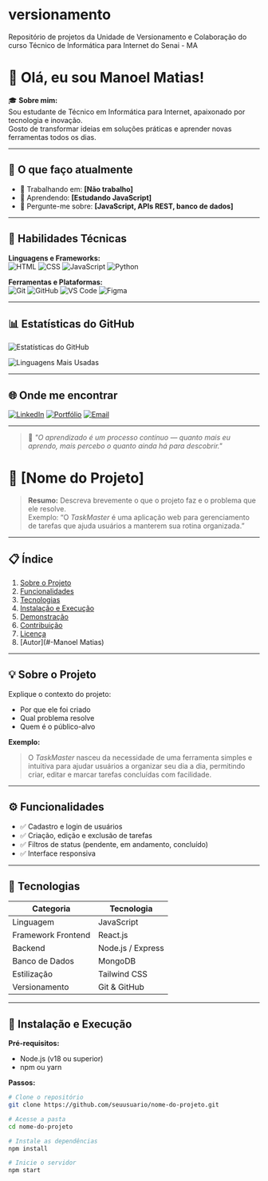 # versionamento
Repositório de projetos da Unidade de Versionamento e Colaboração do curso Técnico de Informática para Internet do Senai - MA

# 👋 Olá, eu sou Manoel Matias!

🎓 **Sobre mim:**  
Sou estudante de Técnico em Informática para Internet, apaixonado por tecnologia e inovação.  
Gosto de transformar ideias em soluções práticas e aprender novas ferramentas todos os dias.

---

## 💼 O que faço atualmente
- 🔭 Trabalhando em: **[Não trabalho]**  
- 🌱 Aprendendo: **[Estudando JavaScript]**  
- 💬 Pergunte-me sobre: **[JavaScript, APIs REST, banco de dados]**

---

## 🧠 Habilidades Técnicas

**Linguagens e Frameworks:**  
![HTML](https://img.shields.io/badge/HTML5-E34F26?logo=html5&logoColor=white)
![CSS](https://img.shields.io/badge/CSS3-1572B6?logo=css3&logoColor=white)
![JavaScript](https://img.shields.io/badge/JavaScript-F7DF1E?logo=javascript&logoColor=black)
![Python](https://img.shields.io/badge/Python-3776AB?logo=python&logoColor=white)

**Ferramentas e Plataformas:**  
![Git](https://img.shields.io/badge/Git-F05032?logo=git&logoColor=white)
![GitHub](https://img.shields.io/badge/GitHub-181717?logo=github&logoColor=white)
![VS Code](https://img.shields.io/badge/VS_Code-007ACC?logo=visualstudiocode&logoColor=white)
![Figma](https://img.shields.io/badge/Figma-F24E1E?logo=figma&logoColor=white)

---

## 📊 Estatísticas do GitHub
![Estatísticas do GitHub](https://github-readme-stats.vercel.app/api?username=seuusuario&show_icons=true&theme=tokyonight)

![Linguagens Mais Usadas](https://github-readme-stats.vercel.app/api/top-langs/?username=seuusuario&layout=compact&theme=tokyonight)

---

## 🌐 Onde me encontrar

[![LinkedIn](https://img.shields.io/badge/LinkedIn-0077B5?logo=linkedin&logoColor=white)](https://linkedin.com/in/seulinkedin)
[![Portfólio](https://img.shields.io/badge/Portfólio-000000?logo=vercel&logoColor=white)](https://seusite.com)
[![Email](https://img.shields.io/badge/Email-D14836?logo=gmail&logoColor=white)](mailto:seuemail@exemplo.com)

---

> 💬 *"O aprendizado é um processo contínuo — quanto mais eu aprendo, mais percebo o quanto ainda há para descobrir."*
# 🚀 [Nome do Projeto]

> **Resumo:** Descreva brevemente o que o projeto faz e o problema que ele resolve.  
> Exemplo: “O *TaskMaster* é uma aplicação web para gerenciamento de tarefas que ajuda usuários a manterem sua rotina organizada.”

---

## 📋 Índice
1. [Sobre o Projeto](#-sobre-o-projeto)
2. [Funcionalidades](#-funcionalidades)
3. [Tecnologias](#-tecnologias)
4. [Instalação e Execução](#-instalação-e-execução)
5. [Demonstração](#-demonstração)
6. [Contribuição](#-contribuição)
7. [Licença](#-licença)
8. [Autor](#-Manoel Matias)

---

## 💡 Sobre o Projeto

Explique o contexto do projeto:  
- Por que ele foi criado  
- Qual problema resolve  
- Quem é o público-alvo  

**Exemplo:**  
> O *TaskMaster* nasceu da necessidade de uma ferramenta simples e intuitiva para ajudar usuários a organizar seu dia a dia, permitindo criar, editar e marcar tarefas concluídas com facilidade.

---

## ⚙️ Funcionalidades

- ✅ Cadastro e login de usuários  
- ✅ Criação, edição e exclusão de tarefas  
- ✅ Filtros de status (pendente, em andamento, concluído)  
- ✅ Interface responsiva  

---

## 🧠 Tecnologias

| Categoria | Tecnologia |
|------------|-------------|
| Linguagem | JavaScript |
| Framework Frontend | React.js |
| Backend | Node.js / Express |
| Banco de Dados | MongoDB |
| Estilização | Tailwind CSS |
| Versionamento | Git & GitHub |

---

## 🧩 Instalação e Execução

**Pré-requisitos:**  
- Node.js (v18 ou superior)  
- npm ou yarn  

**Passos:**
```bash
# Clone o repositório
git clone https://github.com/seuusuario/nome-do-projeto.git

# Acesse a pasta
cd nome-do-projeto

# Instale as dependências
npm install

# Inicie o servidor
npm start
